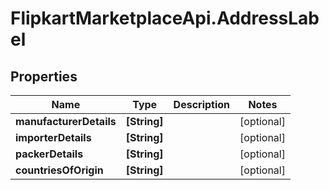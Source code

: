 # FlipkartMarketplaceApi.AddressLabel

## Properties
Name | Type | Description | Notes
------------ | ------------- | ------------- | -------------
**manufacturerDetails** | **[String]** |  | [optional] 
**importerDetails** | **[String]** |  | [optional] 
**packerDetails** | **[String]** |  | [optional] 
**countriesOfOrigin** | **[String]** |  | [optional] 
